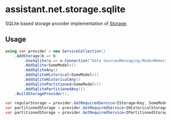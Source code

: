 ﻿# assistant.net.storage.sqlite

SQLite based storage provider implementation of [Storage](https://www.nuget.org/packages/assistant.net.storage/).

## Usage

```csharp
using var provider = new ServiceCollection()
    .AddStorage(b => b
        .UseSqlite(o => o.Connection("Data Source=Messaging;Mode=Memory;Cache=Shared"))
        .AddSqlite<SomeModel>()
        .AddSqliteAny()
        .AddSqliteHistorical<SomeModel>()
        .AddSqliteHistoricalAny()
        .AddSqlitePartitioned<SomeModel>()
        .AddSqlitePartitionedAny())
    .BuildStorageProvider();
    
var regularStorage = provider.GetRequiredService<IStorage<Key, SomeModel>>();
var partitionedStorage = provider.GetRequiredService<IHistoricalStorage<Key, SomeModel>>();
var partitionedStorage = provider.GetRequiredService<IPartitionedStorage<Key, SomeModel>>();
```